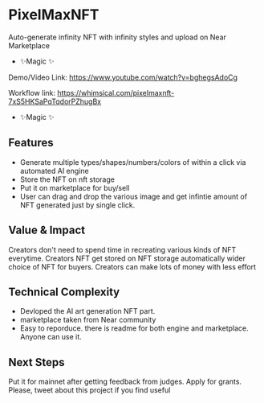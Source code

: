 # PixelMaxNFT
Auto-generate infinity NFT with infinity styles and upload on Near Marketplace

- ✨Magic ✨


Demo/Video Link: https://www.youtube.com/watch?v=bghegsAdoCg

Workflow link: https://whimsical.com/pixelmaxnft-7xS5HKSaPqTqdorPZhugBx

- ✨Magic ✨


## Features

- Generate multiple types/shapes/numbers/colors of within a click via automated AI engine
- Store the NFT on nft storage
- Put it on marketplace for buy/sell
- User can drag and drop the various image and get infintie amount of NFT generated just by single click.

## Value & Impact

Creators don't need to spend time in recreating various kinds of NFT everytime.
Creators NFT get stored on NFT storage automatically
wider choice of NFT for buyers.
Creators can make lots of money with less effort


## Technical Complexity

- Devloped the AI art generation NFT part.
- marketplace taken from Near community
- Easy to reporduce. there is readme for both engine and marketplace. Anyone can use it.


## Next Steps
Put it for mainnet after getting feedback from judges. Apply for grants. Please, tweet about this project if you find useful


